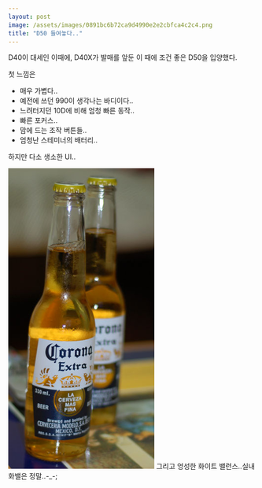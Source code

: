 ```yaml
---
layout: post
image: /assets/images/0891bc6b72ca9d4990e2e2cbfca4c2c4.png
title: "D50 들여놓다.."
---
```


D40이 대세인 이때에, D40X가 발매를 앞둔 이 때에 조건 좋은 D50을 입양했다.

첫 느낌은

- 매우 가볍다..
- 예전에 쓰던 990이 생각나는 바디이다..
- 느려터지던 10D에 비해 엄청 빠른 동작..
- 빠른 포커스..
- 맘에 드는 조작 버튼들..
- 엄청난 스테미너의 배터리..

하지만 다소 생소한 UI..

![image](/assets/images/0891bc6b72ca9d4990e2e2cbfca4c2c4.png)
그리고 엉성한 화이트 밸런스..실내 화밸은 정말..-_-;



